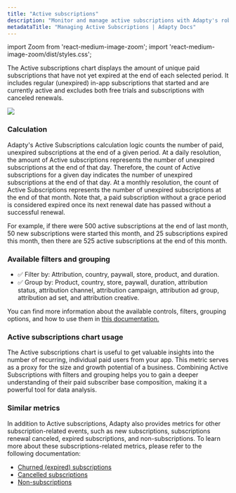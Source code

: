 ```yaml
---
title: "Active subscriptions"
description: "Monitor and manage active subscriptions with Adapty's robust analytics."
metadataTitle: "Managing Active Subscriptions | Adapty Docs"
---
```


import Zoom from 'react-medium-image-zoom';
import 'react-medium-image-zoom/dist/styles.css';

The Active subscriptions chart displays the amount of unique paid subscriptions that have not yet expired at the end of each selected period. It includes regular (unexpired) in-app subscriptions that started and are currently active and excludes both free trials and subscriptions with canceled renewals. 


<Zoom>
  <img src={require('./img/a4895aa-small-CleanShot_2023-05-04_at_15.13.262x.webp').default}
  style={{
    border: '1px solid #727272', /* border width and color */
    width: '700px', /* image width */
    display: 'block', /* for alignment */
    margin: '0 auto' /* center alignment */
  }}
/>
</Zoom>





### Calculation

Adapty's Active Subscriptions calculation logic counts the number of paid, unexpired subscriptions at the end of a given period. At a daily resolution, the amount of Active subscriptions represents the number of unexpired subscriptions at the end of that day. Therefore, the count of Active subscriptions for a given day indicates the number of unexpired subscriptions at the end of that day. At a monthly resolution, the count of Active Subscriptions represents the number of unexpired subscriptions at the end of that month. Note that, a paid subscription without a grace period is considered expired once its next renewal date has passed without a successful renewal.

For example, if there were 500 active subscriptions at the end of last month, 50 new subscriptions were started this month, and 25 subscriptions expired this month, then there are 525 active subscriptions at the end of this month.

### Available filters and grouping

- ✅ Filter by: Attribution, country, paywall, store, product, and duration. 
- ✅ Group by: Product, country, store, paywall, duration, attribution status, attribution channel, attribution campaign, attribution ad group, attribution ad set, and attribution creative.

You can find more information about the available controls, filters, grouping options, and how to use them in [this documentation.](controls-filters-grouping-compare-proceeds)

### Active subscriptions chart usage

The Active subscriptions chart is useful to get valuable insights into the number of recurring, individual paid users from your app. This metric serves as a proxy for the size and growth potential of a business. Combining Active Subscriptions with filters and grouping helps you to gain a deeper understanding of their paid subscriber base composition, making it a powerful tool for data analysis.

### Similar metrics

In addition to Active subscriptions, Adapty also provides metrics for other subscription-related events, such as new subscriptions, subscriptions renewal canceled, expired subscriptions, and non-subscriptions. To learn more about these subscriptions-related metrics, please refer to the following documentation:

- [Churned (expired) subscriptions](churned-expired-subscriptions)
- [Cancelled subscriptions](cancelled-subscriptions)
- [Non-subscriptions](non-subscriptions)